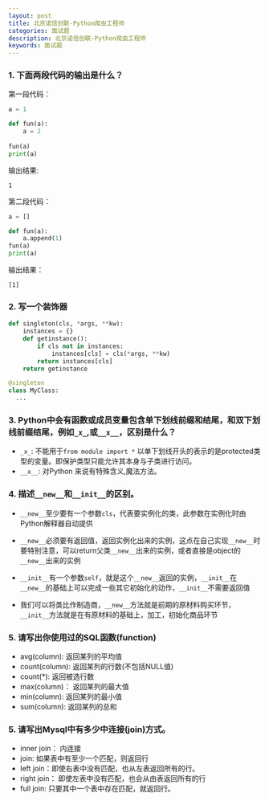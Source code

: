 ```yaml
---
layout: post
title: 北京诺信创联-Python爬虫工程师
categories: 面试题
description: 北京诺信创联-Python爬虫工程师
keywords: 面试题
---
```


### 1. 下面两段代码的输出是什么？
第一段代码：

```python
a = 1

def fun(a):
    a = 2
	
fun(a)
print(a)
```
输出结果:
```
1
```

第二段代码：
```python
a = []

def fun(a):
    a.append(1)
fun(a)
print(a)
```

输出结果：

```
[1]
```
### 2. 写一个装饰器
```python
def singleton(cls, *args, **kw):
    instances = {}
    def getinstance():
        if cls not in instances:
            instances[cls] = cls(*args, **kw)
        return instances[cls]
    return getinstance

@singleton
class MyClass:
  ...
```

### 3. Python中会有函数或成员变量包含单下划线前缀和结尾，和双下划线前缀结尾，例如```_x_```,或```__x__```，区别是什么？
- ```_x_```: 不能用于```from module import *``` 以单下划线开头的表示的是protected类型的变量。即保护类型只能允许其本身与子类进行访问。
- ```__x__```: 对Python 来说有特殊含义,魔法方法。

### 4. 描述```__new__```和``__init__``的区别。

- ``__new__``至少要有一个参数``cls``，代表要实例化的类，此参数在实例化时由Python解释器自动提供

- ``__new__``必须要有返回值，返回实例化出来的实例，这点在自己实现``__new__``时要特别注意，可以return父类``__new__``出来的实例，或者直接是object的``__new__``出来的实例

- ``__init__``有一个参数``self``，就是这个``__new__``返回的实例，``__init__``在``__new__``的基础上可以完成一些其它初始化的动作，``__init__``不需要返回值

- 我们可以将类比作制造商，``__new__``方法就是前期的原材料购买环节，``__init__``方法就是在有原材料的基础上，加工，初始化商品环节

### 5. 请写出你使用过的SQL函数(function)

- avg(column): 返回某列的平均值
- count(column): 返回某列的行数(不包括NULL值)
- count(*): 返回被选行数
- max(column)： 返回某列的最大值
- min(column):  返回某列的最小值
- sum(column):  返回某列的总和

### 5. 请写出Mysql中有多少中连接(join)方式。

- inner join： 内连接
- join: 如果表中有至少一个匹配，则返回行
- left join：即使右表中没有匹配，也从左表返回所有的行。
- right join： 即使左表中没有匹配，也会从由表返回所有的行
- full join: 只要其中一个表中存在匹配，就返回行。

